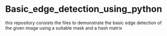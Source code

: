 # Basic_edge_detection_using_python
this repository consists the files to demonstrate the basic edge detection of the given image using a suitable mask and a hash matrix
